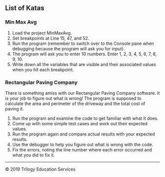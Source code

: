 ## List of Katas

### Min Max Avg
1. Load the project MinMaxAvg.
1. Set breakpoints at Line 15, 47, and 52.
1. Run the program (remember to switch over to the Console pane when debugging because the program will ask you for input).
1. The program will ask you to enter 10 numbers.  Enter 1, 2, 3, 4, 5, 6, 7, 8, 9, 10.
1. Write down all the variables that are visible and their associated values when you hit each breakpoint.

### Rectangular Paving Company
There is something amiss with our Rectangular Paving Company software. It is your job to figure out what is wrong! The program is supposed to calculate the area and perimeter of the driveway and the total cost of paving it.

1. Run the program and examine the code to get familiar with what it does.
1. Come up with some simple test cases and work out their expected values.
1. Run the program again and compare actual results with your expected results.
1. Use the debugger to help you figure out what is wrong with the code.
1. Fix the errors, noting the line number where each error occurred and what you did to fix it.


---
© 2019 Trilogy Education Services
